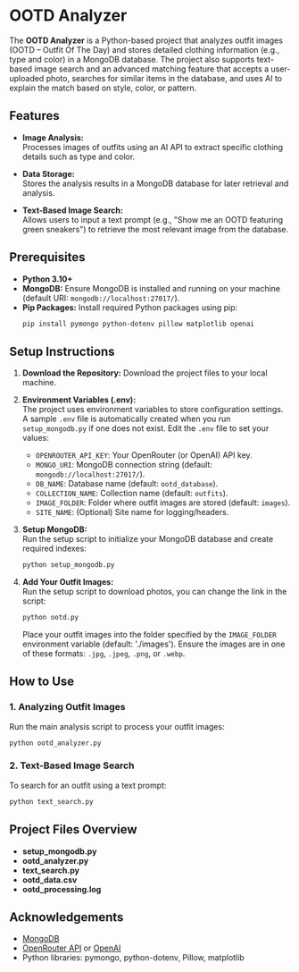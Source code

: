 # OOTD Analyzer

The **OOTD Analyzer** is a Python-based project that analyzes outfit images (OOTD – Outfit Of The Day) and stores detailed clothing information (e.g., type and color) in a MongoDB database. The project also supports text-based image search and an advanced matching feature that accepts a user-uploaded photo, searches for similar items in the database, and uses AI to explain the match based on style, color, or pattern.

## Features

- **Image Analysis:**  
  Processes images of outfits using an AI API to extract specific clothing details such as type and color.

- **Data Storage:**  
  Stores the analysis results in a MongoDB database for later retrieval and analysis.

- **Text-Based Image Search:**  
  Allows users to input a text prompt (e.g., "Show me an OOTD featuring green sneakers") to retrieve the most relevant image from the database.


## Prerequisites

- **Python 3.10+**
- **MongoDB:** Ensure MongoDB is installed and running on your machine (default URI: `mongodb://localhost:27017/`).
- **Pip Packages:** Install required Python packages using pip:
  ```bash
  pip install pymongo python-dotenv pillow matplotlib openai
  ```

## Setup Instructions

1. **Download the Repository:**
   Download the project files to your local machine.

2. **Environment Variables (.env):**  
   The project uses environment variables to store configuration settings. A sample `.env` file is automatically created when you run `setup_mongodb.py` if one does not exist. Edit the `.env` file to set your values:
   - `OPENROUTER_API_KEY`: Your OpenRouter (or OpenAI) API key.
   - `MONGO_URI`: MongoDB connection string (default: `mongodb://localhost:27017/`).
   - `DB_NAME`: Database name (default: `ootd_database`).
   - `COLLECTION_NAME`: Collection name (default: `outfits`).
   - `IMAGE_FOLDER`: Folder where outfit images are stored (default: `images`).
   - `SITE_NAME`: (Optional) Site name for logging/headers.

3. **Setup MongoDB:**  
   Run the setup script to initialize your MongoDB database and create required indexes:
   ```bash
   python setup_mongodb.py
   ```

4. **Add Your Outfit Images:**  
  Run the setup script to download photos, you can change the link in the script:
   ```bash
   python ootd.py
   ```
   Place your outfit images into the folder specified by the `IMAGE_FOLDER` environment variable (default: './images'). Ensure the images are in one of these formats: `.jpg`, `.jpeg`, `.png`, or `.webp`.

## How to Use

### 1. Analyzing Outfit Images

Run the main analysis script to process your outfit images:
```bash
python ootd_analyzer.py
```

### 2. Text-Based Image Search

To search for an outfit using a text prompt:
```bash
python text_search.py
```



## Project Files Overview

- **setup_mongodb.py**
- **ootd_analyzer.py**
- **text_search.py**
- **ootd_data.csv**
- **ootd_processing.log**

## Acknowledgements

- [MongoDB](https://www.mongodb.com/)
- [OpenRouter API](https://openrouter.ai/) or [OpenAI](https://openai.com/)
- Python libraries: pymongo, python-dotenv, Pillow, matplotlib